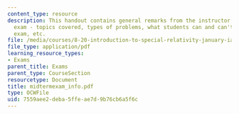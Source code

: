 ```yaml
---
content_type: resource
description: This handout contains general remarks from the instructor about the midterm
  exam - topics covered, types of problems, what students can and can't bring to the
  exam, etc.
file: /media/courses/8-20-introduction-to-special-relativity-january-iap-2005/7559aee2deba5ffeae7d9b76cb6a5f6c_midtermexam_info.pdf
file_type: application/pdf
learning_resource_types:
- Exams
parent_title: Exams
parent_type: CourseSection
resourcetype: Document
title: midtermexam_info.pdf
type: OCWFile
uid: 7559aee2-deba-5ffe-ae7d-9b76cb6a5f6c
---
```

